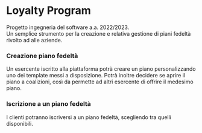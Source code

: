 # Loyalty Program
Progetto ingegneria del software a.a. 2022/2023.<br>
Un semplice strumento per la creazione e relativa gestione di piani fedeltà rivolto ad 
alle aziende.
### Creazione piano fedeltà
Un esercente iscritto alla piattaforma potrà creare un piano personalizzando uno dei template
messi a disposizione. Potrà inoltre decidere se aprire il piano a coalizioni, così da permette ad
altri esercente di offrire il medesimo piano.
### Iscrizione a un piano fedeltà
I clienti potranno iscriversi a un piano fedeltà, scegliendo tra quelli disponibili.
